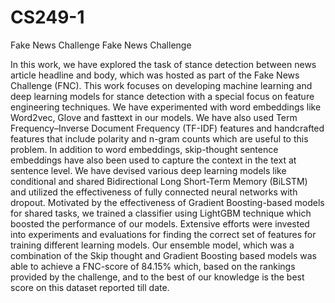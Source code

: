 # CS249-1
Fake News Challenge
Fake News Challenge

In this work, we have explored the task of stance detection between news article headline and body, which was hosted as part of the Fake News Challenge (FNC). This work focuses on developing machine learning and deep learning models for stance detection with a special focus on feature engineering techniques. We have experimented with word embeddings like Word2vec, Glove and fasttext in our models. We have also used Term Frequency–Inverse Document Frequency (TF-IDF) features and handcrafted features that include polarity and n-gram counts which are useful to this problem. In addition to word embeddings, skip-thought sentence embeddings have also been used to capture the context in the text at sentence level. We have devised various deep learning models like conditional and shared Bidirectional Long Short-Term Memory (BiLSTM) and utilized the effectiveness of fully connected neural networks with dropout. Motivated by the effectiveness of Gradient Boosting-based models for shared tasks, we trained a classifier using LightGBM technique which boosted the performance of our models. Extensive efforts were invested into experiments and evaluations for finding the correct set of features for training different learning models. Our ensemble model, which was a combination of the Skip thought and Gradient Boosting based models was able to achieve a FNC-score of 84.15% which, based on the rankings provided by the challenge, and to the best of our knowledge is the best score on this dataset reported till date.
